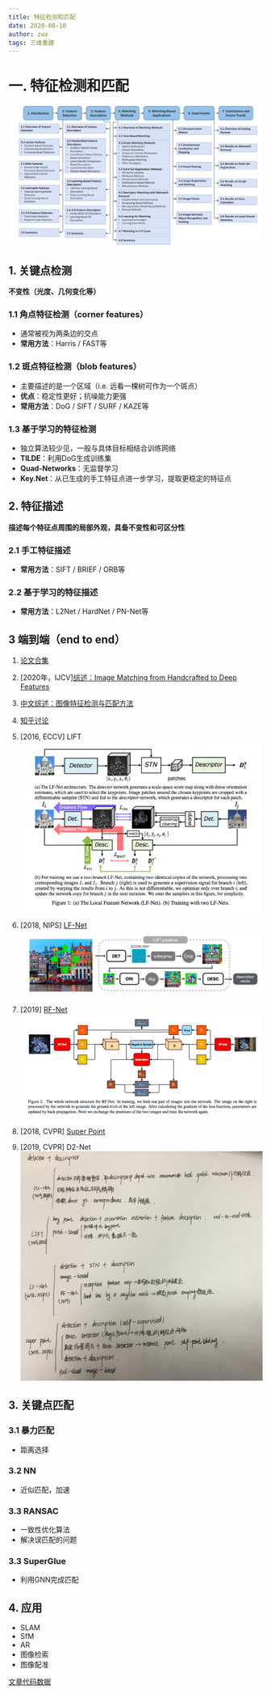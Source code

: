 ```yaml
---
title: 特征检测和匹配
date: 2020-08-10
author: zwx
tags: 三维重建
---
```


# 一. 特征检测和匹配

![常用算法框架](https://raw.githubusercontent.com/huhuzwxy/huhuzwxy.github.io/master/assets/images/%E7%89%B9%E5%BE%81%E6%A3%80%E6%B5%8B%E4%B8%8E%E5%8C%B9%E9%85%8D%E6%B5%81%E7%A8%8B%E5%9B%BE2.png)

## 1. 关键点检测
**不变性（光度、几何变化等）**

### 1.1 角点特征检测（corner features）
- 通常被视为两条边的交点
- **常用方法**：Harris / FAST等

### 1.2 斑点特征检测（blob features）
- 主要描述的是一个区域（i.e. 远看一棵树可作为一个斑点）
- **优点**：稳定性更好；抗噪能力更强
- **常用方法**：DoG / SIFT / SURF / KAZE等

### 1.3 基于学习的特征检测
- 独立算法较少见，一般与具体目标相结合训练网络
- **TILDE**：利用DoG生成训练集
- **Quad-Networks**：无监督学习
- **Key.Net**：从已生成的手工特征点进一步学习，提取更稳定的特征点

## 2. 特征描述
**描述每个特征点周围的局部外观，具备不变性和可区分性**
### 2.1 手工特征描述
- **常用方法**：SIFT / BRIEF / ORB等

### 2.2 基于学习的特征描述
- **常用方法**：L2Net / HardNet / PN-Net等

## 3 端到端（end to end）
1. [论文合集](http://www.arxiv-sanity.com/1906.06195v2)
2. [2020年，IJCV][综述：Image Matching from Handcrafted to Deep Features](https://link.springer.com/content/pdf/10.1007/s11263-020-01359-2.pdf)
3. [中文综述：图像特征检测与匹配方法](http://nxdxb.cnjournals.org/ch/reader/create_pdf.aspx?file_no=20200301&flag=1&journal_id=njqxxyxb&year_id=2020)
4. [知乎讨论](https://www.zhihu.com/question/32066833)

1. [2016, ECCV] LIFT
![LIFT](https://raw.githubusercontent.com/huhuzwxy/huhuzwxy.github.io/master/assets/images/LIFT.png)
2. [2018, NIPS] [LF-Net](https://papers.nips.cc/paper/7861-lf-net-learning-local-features-from-images.pdf)
![LF-Net](https://raw.githubusercontent.com/huhuzwxy/huhuzwxy.github.io/master/assets/images/LF-Net.png)
3. [2019] [RF-Net](https://arxiv.org/pdf/1906.00604.pdf)
![RF-Net](https://raw.githubusercontent.com/huhuzwxy/huhuzwxy.github.io/master/assets/images/RF-Net.png)
4. [2018, CVPR] [Super Point](https://openaccess.thecvf.com/content_cvpr_2018_workshops/papers/w9/DeTone_SuperPoint_Self-Supervised_Interest_CVPR_2018_paper.pdf)
5. [2019, CVPR] D2-Net
![算法总结](https://raw.githubusercontent.com/huhuzwxy/huhuzwxy.github.io/master/assets/images/%E7%89%B9%E5%BE%81%E6%A3%80%E6%B5%8B%E5%8C%B9%E9%85%8D%E7%AE%97%E6%B3%95.jpg)

## 3. 关键点匹配
### 3.1 暴力匹配
- 距离选择

### 3.2 NN
- 近似匹配，加速

### 3.3 RANSAC
- 一致性优化算法
- 解决误匹配的问题

### 3.3 SuperGlue
- 利用GNN完成匹配

## 4. 应用
- SLAM
- SfM
- AR
- 图像检索
- 图像配准

[文章代码数据](http://www.liuxiao.org/2018/10/deep-local-feature-%E6%96%87%E7%AB%A0%E6%94%B6%E9%9B%86/)
